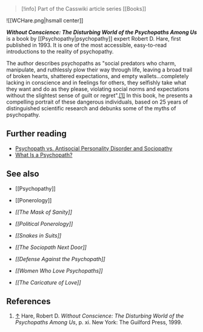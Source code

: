 > [!info] Part of the Casswiki article series [[Books]]

![[WCHare.png|hsmall center]]


_**Without Conscience: The Disturbing World of the Psychopaths Among Us**_ is a book by [[Psychopathy|psychopathy]] expert Robert D. Hare, first published in 1993. It is one of the most accessible, easy-to-read introductions to the reality of psychopathy.

The author describes psychopaths as "social predators who charm, manipulate, and ruthlessly plow their way through life, leaving a broad trail of broken hearts, shattered expectations, and empty wallets...completely lacking in conscience and in feelings for others, they selfishly take what they want and do as they please, violating social norms and expectations without the slightest sense of guilt or regret".[\[1\]](#cite_note-1) In this book, he presents a compelling portrait of these dangerous individuals, based on 25 years of distinguished scientific research and debunks some of the myths of psychopathy.

Further reading
---------------

*   [Psychopath vs. Antisocial Personality Disorder and Sociopathy](http://cassiopaea.org/2011/02/18/psychopath-vs-antisocial-personality-disorder-and-sociopathy/)
*   [What Is a Psychopath?](http://cassiopaea.org/2011/02/12/what-is-a-psychopath/)

See also
--------

*   [[Psychopathy]]
*   [[Ponerology]]

*   _[[The Mask of Sanity]]_
*   _[[Political Ponerology]]_
*   _[[Snakes in Suits]]_
*   _[[The Sociopath Next Door]]_
*   _[[Defense Against the Psychopath]]_
*   _[[Women Who Love Psychopaths]]_
*   _[[The Caricature of Love]]_

References
----------

1.  [↑](#cite_ref-1) Hare, Robert D. _Without Conscience: The Disturbing World of the Psychopaths Among Us_, p. xi. New York: The Guilford Press, 1999.